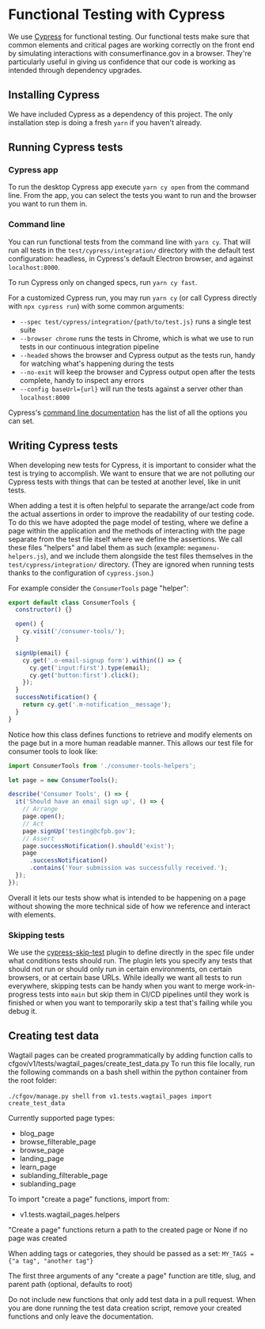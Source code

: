 # Functional Testing with Cypress

We use [Cypress](https://www.cypress.io) for functional testing. Our functional tests make sure that common elements and critical pages are working correctly on the front end by simulating interactions with consumerfinance.gov in a browser. They're particularly useful in giving us confidence that our code is working as intended through dependency upgrades.

## Installing Cypress

We have included Cypress as a dependency of this project. The only installation step is doing a fresh `yarn` if you haven't already.

## Running Cypress tests

### Cypress app

To run the desktop Cypress app execute `yarn cy open` from the command line. From the app, you can select the tests you want to run and the browser you want to run them in.

### Command line

You can run functional tests from the command line with `yarn cy`. That will run all tests in the `test/cypress/integration/` directory with the default test configuration: headless, in Cypress's default Electron browser, and against `localhost:8000`.

To run Cypress only on changed specs, run `yarn cy fast`.

For a customized Cypress run, you may run `yarn cy` (or call Cypress directly with `npx cypress run`) with some common arguments:

- `--spec test/cypress/integration/{path/to/test.js}` runs a single test suite
- `--browser chrome` runs the tests in Chrome, which is what we use to run tests in our continuous integration pipeline
- `--headed` shows the browser and Cypress output as the tests run, handy for watching what's happening during the tests
- `--no-exit` will keep the browser and Cypress output open after the tests complete, handy to inspect any errors
- `--config baseUrl={url}` will run the tests against a server other than `localhost:8000`

Cypress's [command line documentation](https://docs.cypress.io/guides/guides/command-line.html#Options) has the list of all the options you can set.

## Writing Cypress tests

When developing new tests for Cypress, it is important to consider what the test is trying to accomplish. We want to ensure that we are not polluting our Cypress tests with things that can be tested at another level, like in unit tests.

When adding a test it is often helpful to separate the arrange/act code from the actual assertions in order to improve the readability of our testing code. To do this we have adopted the page model of testing, where we define a page within the application and the methods of interacting with the page separate from the test file itself where we define the assertions. We call these files "helpers" and label them as such (example: `megamenu-helpers.js`), and we include them alongside the test files themselves in the `test/cypress/integration/` directory. (They are ignored when running tests thanks to the configuration of `cypress.json`.)

For example consider the `ConsumerTools` page "helper":

```javascript
export default class ConsumerTools {
  constructor() {}

  open() {
    cy.visit('/consumer-tools/');
  }

  signUp(email) {
    cy.get('.o-email-signup form').within(() => {
      cy.get('input:first').type(email);
      cy.get('button:first').click();
    });
  }
  successNotification() {
    return cy.get('.m-notification__message');
  }
}
```

Notice how this class defines functions to retrieve and modify elements on the page but in a more human readable manner. This allows our test file for consumer tools to look like:

```javascript
import ConsumerTools from './consumer-tools-helpers';

let page = new ConsumerTools();

describe('Consumer Tools', () => {
  it('Should have an email sign up', () => {
    // Arrange
    page.open();
    // Act
    page.signUp('testing@cfpb.gov');
    // Assert
    page.successNotification().should('exist');
    page
      .successNotification()
      .contains('Your submission was successfully received.');
  });
});
```

Overall it lets our tests show what is intended to be happening on a page without showing the more technical side of how we reference and interact with elements.

### Skipping tests

We use the [cypress-skip-test](https://github.com/cypress-io/cypress-skip-test/) plugin to define directly in the spec file under what conditions tests should run. The plugin lets you specify any tests that should not run or should only run in certain environments, on certain browsers, or at certain base URLs. While ideally we want all tests to run everywhere, skipping tests can be handy when you want to merge work-in-progress tests into `main` but skip them in CI/CD pipelines until they work is finished or when you want to temporarily skip a test that's failing while you debug it.

## Creating test data

Wagtail pages can be created programmatically by adding function calls to cfgov/v1/tests/wagtail_pages/create_test_data.py
To run this file locally, run the following commands on a bash shell within
the python container from the root folder:

`./cfgov/manage.py shell`
`from v1.tests.wagtail_pages import create_test_data`

Currently supported page types:

- blog_page
- browse_filterable_page
- browse_page
- landing_page
- learn_page
- sublanding_filterable_page
- sublanding_page

To import "create a page" functions, import from:

- v1.tests.wagtail_pages.helpers

"Create a page" functions return a path to the created page or None if no page was created

When adding tags or categories, they should be passed as a set:
`MY_TAGS = {"a tag", "another tag"}`

The first three arguments of any "create a page" function are title, slug, and parent path (optional, defaults to root)

Do not include new functions that only add test data in a pull request. When you are done running the test data creation
script, remove your created functions and only leave the documentation.

